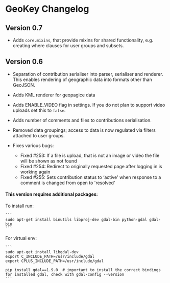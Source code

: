 # GeoKey Changelog

## Version 0.7

- Adds `core.mixins`, that provide mixins for shared functionality, e.g. creating where clauses for user groups and subsets.

## Version 0.6

- Separation of contribution serialiser into parser, serialiser and renderer. This enables rendering of geographic data into formats other than GeoJSON.
- Adds KML renderer for geopagice data
- Adds ENABLE_VIDEO flag in settings. If you do not plan to support video uploads set this to `false`.
- Adds number of comments and files to contributions serialisation.
- Removed data groupings; access to data is now regulated via filters attached to user groups.
- Fixes various bugs:

    - Fixed #253: If a file is upload, that is not an image or video the file will be shown as not found
    - Fixed #254: Redirect to originally requested page after logging in is working again
    - Fixed #255: Sets contribution status to ‘active' when response to a comment is changed from open to 'resolved'

#### This version requires additional packages:

To install run:

    ```
    sudo apt-get install binutils libproj-dev gdal-bin python-gdal gdal-bin
    ```

For virtual env:

    ```
    sudo apt-get install libgdal-dev
    export C_INCLUDE_PATH=/usr/include/gdal
    export CPLUS_INCLUDE_PATH=/usr/include/gdal

    pip install gdal==1.9.0  # important to install the correct bindings for installed gdal, check with gdal-config --version
    ```
